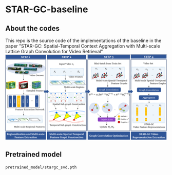 # STAR-GC-baseline
## About the codes
This repo is the source code of the implementations of the baseline in the paper "STAR-GC: Spatial-Temporal Context Aggregation with Multi-scale Lattice Graph Convolution for Video Retrieval" 
![Alt text](pics/cvpr_method.png "STAR-GC method")
## Pretrained model
`pretrained_model/stargc_svd.pth`